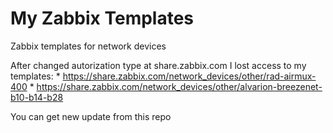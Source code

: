 # My Zabbix Templates
Zabbix templates for network devices

After changed autorization type at share.zabbix.com I lost acсess to my templates:
    * https://share.zabbix.com/network_devices/other/rad-airmux-400
    * https://share.zabbix.com/network_devices/other/alvarion-breezenet-b10-b14-b28

You can get new update from this repo 
